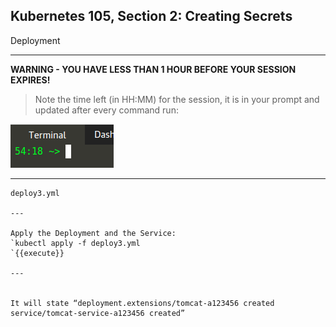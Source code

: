 ## Kubernetes 105, Section 2: Creating Secrets 
 Deployment

---

**WARNING - YOU HAVE LESS THAN 1 HOUR BEFORE YOUR SESSION EXPIRES!**

>Note the time left (in HH:MM) for the session, it is in your prompt and updated after every command run:

![Terminal Time Remaining](./assets/term-expire.png)

---

```Insert the Secrets as environment variables into the Pod in the Tomcat Deployment and save it as deploy3.yaml or deploy3.yml:
deploy3.yml

---

Apply the Deployment and the Service:
`kubectl apply -f deploy3.yml
`{{execute}}

---


It will state “deployment.extensions/tomcat-a123456 created 
service/tomcat-service-a123456 created”
